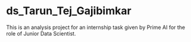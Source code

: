 # ds_Tarun_Tej_Gajibimkar
This is an analysis project for an internship task given by Prime AI for the role of Junior Data Scientist.
